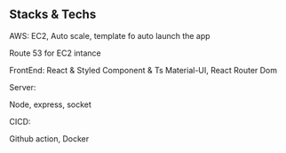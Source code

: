## Stacks & Techs

AWS:
EC2, Auto scale, template fo auto launch the app

Route 53 for EC2 intance

FrontEnd:
React & Styled Component & Ts
Material-UI, React Router Dom

Server:

Node, express, socket

CICD:

Github action, Docker
